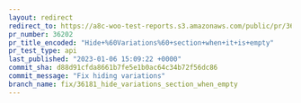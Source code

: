 ```yaml
---
layout: redirect
redirect_to: https://a8c-woo-test-reports.s3.amazonaws.com/public/pr/36202/api/index.html
pr_number: 36202
pr_title_encoded: "Hide+%60Variations%60+section+when+it+is+empty"
pr_test_type: api
last_published: "2023-01-06 15:09:22 +0000"
commit_sha: d88d91cfda8661b7fe5e1b0ac64c34b72f56dc86
commit_message: "Fix hiding variations"
branch_name: fix/36181_hide_variations_section_when_empty
---
```

